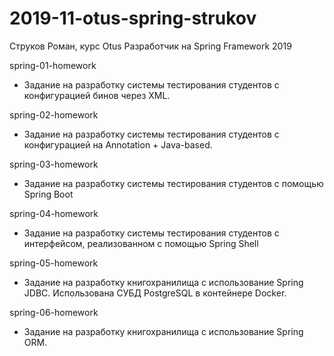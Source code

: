 # 2019-11-otus-spring-strukov
Струков Роман, курс Otus Разработчик на Spring Framework 2019

spring-01-homework
 - Задание на разработку системы тестирования студентов с конфигурацией бинов через XML.
 
 spring-02-homework
  - Задание на разработку системы тестирования студентов с конфигурацией  на Annotation + Java-based.
  
  spring-03-homework
  - Задание на разработку системы тестирования студентов с помощью Spring Boot
  
 spring-04-homework
  - Задание на разработку системы тестирования студентов с интерфейсом, реализованном с помощью Spring Shell
 
 spring-05-homework
  - Задание на разработку книгохранилища с использование Spring JDBC. Использована СУБД PostgreSQL
   в контейнере Docker. 
 
 spring-06-homework
  - Задание на разработку книгохранилища с использование Spring ORM.